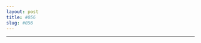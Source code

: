 ```yaml
---
layout: post
title: #056
slug: #056
---
```

---
<p class="description" style="text-align: justify;">
